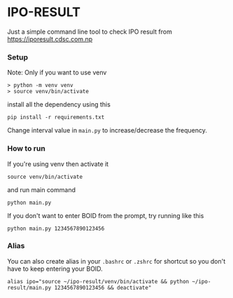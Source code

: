 # IPO-RESULT

Just a simple command line tool to check IPO result from https://iporesult.cdsc.com.np

### Setup
Note: Only if you want to use venv
```
> python -m venv venv
> source venv/bin/activate
```

install all the dependency using this
```
pip install -r requirements.txt
```

Change interval value in `main.py` to increase/decrease the frequency.

### How to run
If you're using venv then activate it
```
source venv/bin/activate
```
and run main command
```
python main.py
```

If you don't want to enter BOID from the prompt, try running like this

```
python main.py 1234567890123456
```

### Alias
You can also create alias in your `.bashrc` or `.zshrc` for shortcut so you don't have to keep entering your BOID.
```
alias ipo="source ~/ipo-result/venv/bin/activate && python ~/ipo-result/main.py 1234567890123456 && deactivate"

```
